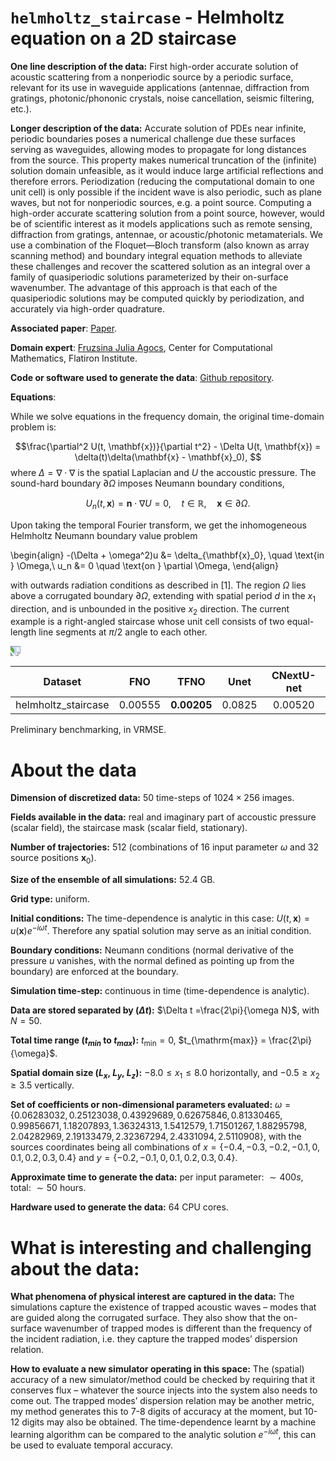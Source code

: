 # `helmholtz_staircase` - Helmholtz equation on a 2D staircase

**One line description of the data:** First high-order accurate solution of
acoustic scattering from a nonperiodic source by a periodic surface, relevant for its use in waveguide applications (antennae, diffraction from gratings, photonic/phononic crystals, noise cancellation, seismic filtering, etc.).

**Longer description of the data:**  Accurate solution of PDEs near infinite, periodic boundaries poses a numerical challenge due these surfaces serving as waveguides, allowing modes to propagate for long distances from the source. This property makes numerical truncation of the (infinite) solution domain unfeasible, as it would induce large artificial reflections and therefore errors. Periodization (reducing the computational domain to one unit cell) is only possible if the incident wave is also periodic, such as plane waves, but not for nonperiodic sources, e.g. a point source. Computing a high-order accurate scattering solution from a point source, however, would be of scientific interest as it models applications such as remote sensing, diffraction from gratings, antennae, or acoustic/photonic metamaterials. We use a combination of the Floquet—Bloch transform (also known as array scanning method) and boundary integral equation methods to alleviate these challenges and recover the scattered solution as an integral over a family of quasiperiodic solutions parameterized by their on-surface wavenumber. The advantage of this approach is that each of the quasiperiodic solutions may be computed quickly by periodization, and accurately via high-order quadrature.

**Associated paper**: [Paper](https://arxiv.org/abs/2310.12486).

**Domain expert**: [Fruzsina Julia Agocs](https://fruzsinaagocs.github.io/), Center for Computational Mathematics, Flatiron Institute.

**Code or software used to generate the data**: [Github repository](https://www.github.com/fruzsinaagocs/bies).

**Equations**:

While we solve equations in the frequency domain, the original time-domain problem is:

$$\frac{\partial^2 U(t, \mathbf{x})}{\partial t^2} - \Delta U(t, \mathbf{x}) = \delta(t)\delta(\mathbf{x} - \mathbf{x}_0), $$
where $\Delta = \nabla \cdot \nabla$ is the spatial Laplacian and $U$ the accoustic pressure. The sound-hard boundary $\partial \Omega$ imposes Neumann boundary conditions,

$$ U_n(t, \mathbf{x}) = \mathbf{n} \cdot \nabla U = 0, \quad t \in \mathbb{R}, \quad \mathbf{x} \in \partial \Omega. $$

Upon taking the temporal Fourier transform, we get the inhomogeneous Helmholtz Neumann boundary value problem

\begin{align}
-(\Delta + \omega^2)u &= \delta_{\mathbf{x}_0}, \quad \text{in } \Omega,\\
u_n &= 0 \quad \text{on } \partial \Omega,
\end{align}


with outwards radiation conditions as described in [1]. The region $\Omega$ lies above a corrugated boundary $\partial \Omega$, extending with spatial period $d$ in the $x_1$ direction, and is unbounded in the positive $x_2$ direction. The current example is a right-angled staircase whose unit cell consists of two equal-length line segments at $\pi/2$ angle to each other.

<img src="https://users.flatironinstitute.org/~polymathic/data/the_well/datasets/helmholtz_staircase/gif/pressure_re_normalized.gif" style="transform: rotate(90deg);">

<!-- ![Gif](https://users.flatironinstitute.org/~polymathic/data/the_well/datasets/helmholtz_staircase/gif/pressure_re_normalized.gif) -->


| Dataset    | FNO | TFNO  | Unet | CNextU-net
|:-:|:-:|:-:|:-:|:-:|
| helmholtz_staircase  |0.00555 |$\mathbf{0.00205}$ | 0.0825 | 0.00520|

Preliminary benchmarking, in VRMSE.

# About the data

**Dimension of discretized data:** $50$ time-steps of 
$1024\times256$ images.

**Fields available in the data:**
real and imaginary part of accoustic pressure (scalar field), the staircase mask (scalar field, stationary).

**Number of trajectories:** $512$ (combinations of $16$ input parameter $\omega$ and $32$ source positions $\mathbf{x}_0$).

**Size of the ensemble of all simulations:** 52.4 GB.

**Grid type:** uniform.

**Initial conditions:** The time-dependence is
analytic in this case: $U(t, \mathbf{x}) = u(\mathbf{x})e^{-i\omega t}.$ Therefore any spatial solution may serve as an initial condition.

**Boundary conditions:** Neumann conditions (normal
derivative of the pressure $u$ vanishes, with the normal defined as pointing up from
the boundary) are enforced at the boundary.

**Simulation time-step:** continuous in time (time-dependence is
analytic).

**Data are stored separated by ($\Delta t$):** $\Delta t =\frac{2\pi}{\omega N}$, with $N = 50$.

**Total time range ($t_{min}$ to $t_{max}$):** $t_{\mathrm{min}} = 0$, $t_{\mathrm{max}} =
\frac{2\pi}{\omega}$.

**Spatial domain size ($L_x$, $L_y$, $L_z$):** $-8.0 \leq x_1 \leq 8.0$ horizontally, and $-0.5 \geq x_2 \geq 3.5$ vertically.

**Set of coefficients or non-dimensional parameters evaluated:** $\omega=\{0.06283032, 0.25123038, 0.43929689, 0.62675846, 0.81330465, 0.99856671, 1.18207893, 1.36324313, 1.5412579, 1.71501267, 1.88295798, 2.04282969, 2.19133479, 2.32367294, 2.4331094,  2.5110908\}$, with the sources coordinates being all combinations of $x=\{-0.4, -0.3, -0.2, -0.1, 0, 0.1, 0.2, 0.3, 0.4\}$ and $y=\{-0.2, -0.1, 0, 0.1, 0.2, 0.3, 0.4\}$.

**Approximate time to generate the data:** per input parameter: $\sim 400s$, total: $\sim 50$ hours.

**Hardware used to generate the data:** 64 CPU cores.

# What is interesting and challenging about the data:

**What phenomena of physical interest are captured in the data:** The simulations capture the existence of trapped acoustic waves – modes that are guided along the corrugated surface. They also show that the on-surface wavenumber of trapped modes is different than the frequency of the incident radiation, i.e. they capture the trapped modes’ dispersion relation.

**How to evaluate a new simulator operating in this space:**
The (spatial) accuracy of a new simulator/method could be checked by requiring that it conserves flux – whatever the source injects into the system also needs to come out. The trapped modes’ dispersion relation may be another metric, my method generates this to 7-8 digits of accuracy at the moment, but 10-12 digits may also be obtained. The time-dependence learnt by a machine learning algorithm can be compared to the analytic solution $e^{-i\omega t}$, this can be used to evaluate temporal accuracy.
